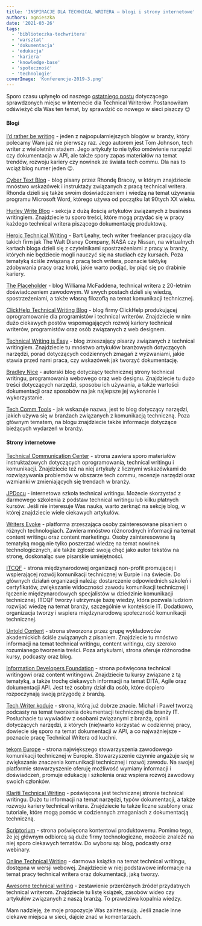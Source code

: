 ```yaml
---
title: 'INSPIRACJE DLA TECHNICAL WRITERA – blogi i strony internetowe'
authors: agnieszka
date: '2021-03-26'
tags:
  - 'biblioteczka-techwritera'
  - 'warsztat'
  - 'dokumentacja'
  - 'edukacja'
  - 'kariera'
  - 'knowledge-base'
  - 'społeczność'
  - 'technologie'
coverImage: 'Konferencje-2019-3.png'
---
```


Sporo czasu upłynęło od naszego
[ostatniego postu](http://techwriter.pl/blogi-anglojezyczne/) dotyczącego
sprawdzonych miejsc w Internecie dla Technical Writerów. Postanowiłam odświeżyć
dla Was ten temat, by sprawdzić co nowego w sieci piszczy 😉

<!--truncate-->

#### Blogi

[I’d rather be writing](https://idratherbewriting.com/) - jeden z
najpopularniejszych blogów w branży, który polecamy Wam już nie pierwszy raz.
Jego autorem jest Tom Johnson, tech writer z wieloletnim stażem. Jego artykuły
to nie tylko omówienie narzędzi czy dokumentacja w API, ale także spory zapas
materiałów na temat trendów, rozwoju kariery czy nowinek ze świata tech commu.
Dla nas to wciąż blog numer jeden 😉.

[Cyber Text Blog](https://cybertext.wordpress.com/) - blog pisany przez Rhondę
Bracey, w którym znajdziecie mnóstwo wskazówek i instruktaży związanych z pracą
technical writera. Rhonda dzieli się także swoim doświadczeniem i wiedzą na
temat używania programu Microsoft Word, którego używa od początku lat 90tych XX
wieku.

[Hurley Write Blog](https://www.hurleywrite.com/blog/) - sekcja z dużą ilością
artykułów związanych z business writingiem. Znajdziecie tu sporo treści, które
mogą przydać się w pracy każdego technical writera piszącego dokumentację
produktową.

[Heroic Technical Writing](https://heroictechwriting.com/) - Bart Leahy, tech
writer freelancer pracujący dla takich firm jak The Walt Disney Company, NASA
czy Nissan, na wirtualnych kartach bloga dzieli się z czytelnikami
spostrzeżeniami z pracy w branży, których nie będziecie mogli nauczyć się na
studiach czy kursach. Poza tematyką ściśle związaną z pracą tech writera,
poznacie taktykę zdobywania pracy oraz kroki, jakie warto podjąć, by piąć się po
drabinie kariery.

[The Placeholder](http://www.williammcfadden.com/) - blog Williama McFaddena,
technical writera z 20-letnim doświadczeniem zawodowym. W swych postach dzieli
się wiedzą, spostrzeżeniami, a także własną filozofią na temat komunikacji
technicznej.

[ClickHelp Technical Writing Blog](https://clickhelp.com/clickhelp-technical-writing-blog/) -
blog firmy ClickHelp produkującej oprogramowanie dla programistów i technical
writerów. Znajdziecie w nim dużo ciekawych postów wspomagających rozwój kariery
technical writerów, programistów oraz osób związanych z web designem.

[Technical Writing is Easy](https://medium.com/technical-writing-is-easy) - blog
zrzeszający pisarzy związanych z technical writingiem. Znajdziecie tu mnóstwo
artykułów branżowych dotyczących narzędzi, porad dotyczących codziennych zmagań
z wyzwaniami, jakie stawia przed nami praca, czy wskazówek jak tworzyć
dokumentację.

[Bradley Nice](https://bradley-nice.medium.com/) - autorski blog dotyczący
technicznej strony technical writingu, programowania webowego oraz web designu.
Znajdziecie tu dużo treści dotyczących narzędzi, sposobu ich używania, a także
wartości dokumentacji oraz sposobów na jak najlepsze jej wykonanie i
wykorzystanie.

[Tech Comm Tools](https://techcommtools.com/) - jak wskazuje nazwa, jest to blog
dotyczący narzędzi, jakich używa się w branżach związanych z komunikacją
techniczną. Poza głównym tematem, na blogu znajdziecie także informacje
dotyczące bieżących wydarzeń w branży.

#### Strony internetowe

[Technical Communication Center](https://www.technicalcommunicationcenter.com/) -
strona zawiera sporo materiałów instruktażowych dotyczących oprogramowania,
technical writingu i komunikacji. Znajdziecie też na niej artykuły z licznymi
wskazówkami do rozwiązywania problemów w obszarze tech commu, recenzje narzędzi
oraz wzmianki w zmieniających się trendach w branży.

[JPDocu](https://jpdocu.teachable.com/) - internetowa szkoła technical writingu.
Możecie skorzystać z darmowego szkolenia z podstaw technical writingu lub kilku
płatnych kursów. Jeśli nie interesuje Was nauka, warto zerknąć na sekcję blog, w
której znajdziecie wiele ciekawych artykułów.

[Writers Evoke](https://www.writersevoke.com/) - platforma zrzeszająca osoby
zainteresowane pisaniem o różnych technologiach. Zawiera mnóstwo różnorodnych
informacji na temat content writingu oraz content marketingu. Osoby
zainteresowane tą tematyką mogą nie tylko poszerzać wiedzę na temat nowinek
technologicznych, ale także zgłosić swoją chęć jako autor tekstów na stronę,
doskonaląc swe pisarskie umiejętności.

[ITCQF](https://itcqf.org/) - strona międzynarodowej organizacji non-profit
promującej i wspierającej rozwój komunikacji technicznej w Eurpie i na świecie.
Do głównych działań organizacji należą: dostarczenie odpowiednich szkoleń i
certyfikatów, zwiększanie widoczności zawodu komunikacji technicznej i łączenie
międzynarodowych specjalistów w dziedzinie komunikacji technicznej. ITCQF tworzy
i utrzymuje bazę wiedzy, która pozwala ludziom rozwijać wiedzę na temat branży,
szczególnie w kontekście IT. Dodatkowo, organizacja tworzy i wspiera
międzynarodową społeczność komunikacji technicznej.

[Untold Content](https://untoldcontent.com/) - strona stworzona przez grupę
wykładowców akademickich ściśle związanych z pisaniem. Znajdziecie tu mnóstwo
informacji na temat technical writingu, content writingu, czy szeroko
rozumianego tworzenia treści. Poza artykułami, strona oferuje różnorodne kursy,
podcasty oraz blog.

[Information Developers Foundation](https://www.informationdevelopers.in/) -
strona poświęcona technical writingowi oraz content writingowi. Znajdziecie tu
kursy związane z tą tematyką, a także trochę ciekawych informacji na temat DITA,
Agile oraz dokumentacji API. Jest też osobny dział dla osób, które dopiero
rozpoczynają swoją przygodę z branżą.

[Tech Writer koduje](https://techwriterkoduje.pl/) - strona, którą już dobrze
znacie. Michał i Paweł tworzą podcasty na temat tworzenia dokumentacji
technicznej dla branży IT. Posłuchacie tu wywiadów z osobami związanymi z
branżą, opinii dotyczących narzędzi, z których (nie)warto korzystać w codziennej
pracy, dowiecie się sporo na temat dokumentacji w API, a co najważniejsze -
poznacie pracę Technical Writera od kuchni.

[tekom Europe](https://www.technical-communication.org/) - strona największego
stowarzyszenia zawodowego komunikacji technicznej w Europie. Stowarzyszenie
czynnie angażuje się w zwiększanie znaczenia komunikacji technicznej i rozwój
zawodu. Na swojej platformie stowarzyszenie oferuję możliwość wymiany informacji
i doświadczeń, promuje edukację i szkolenia oraz wspiera rozwój zawodowy swoich
członków.

[Klariti Technical Writing](https://www.klariti.com/technical-writing/) -
poświęcona jest technicznej stronie technical writingu. Dużo tu informacji na
temat narzędzi, typów dokumentacji, a także rozwoju kariery technical writera.
Znajdziecie tu także liczne szablony oraz tutoriale, które mogą pomóc w
codziennych zmaganiach z dokumentacją techniczną.

[Scriptorium](https://www.scriptorium.com/) - strona poświęcona kontentowi
produktowemu. Pomimo tego, że jej głównym odbiorcą są duże firmy technologiczne,
możecie znaleźć na niej sporo ciekawych tematów. Do wyboru są: blog, podcasty
oraz webinary.

[Online Technical Writing](https://www.prismnet.com/~hcexres/textbook/) -
darmowa książka na temat technical writingu, dostępna w wersji webowej.
Znajdziecie w niej podstawowe informacje na temat pracy technical writera oraz
dokumentacji, jaką tworzy.

[Awesome technical writing](https://github.com/BolajiAyodeji/awesome-technical-writing/blob/master/README.md) -
zestawienie przeróżnych źródeł przydatnych technical writerom. Znajdziecie tu
listę książek, zasobów wideo czy artykułów związanych z naszą branżą. To
prawdziwa kopalnia wiedzy.

Mam nadzieję, że moje propozycje Was zainteresują. Jeśli znacie inne ciekawe
miejsca w sieci, dajcie znać w komentarzach.

